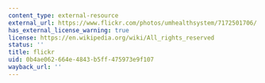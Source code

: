 ```yaml
---
content_type: external-resource
external_url: https://www.flickr.com/photos/umhealthsystem/7172501706/
has_external_license_warning: true
license: https://en.wikipedia.org/wiki/All_rights_reserved
status: ''
title: flickr
uid: 0b4ae062-664e-4843-b5ff-475973e9f107
wayback_url: ''
---
```

